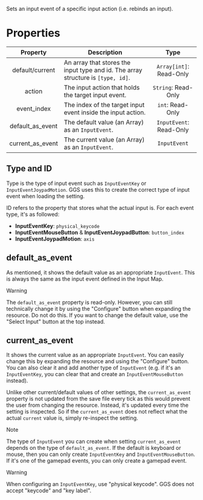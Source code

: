 Sets an input event of a specific input action (i.e. rebinds an input).

# Properties
| Property | Description | Type |
| :---: | --- | :---: |
| default/current | An array that stores the input type and id. The array structure is `[type, id]`. | `Array[int]`: Read-Only |
| action | The input action that holds the target input event. | `String`: Read-Only |
| event_index | The index of the target input event inside the input action. | `int`: Read-Only |
| default_as_event | The default value (an Array) as an `InputEvent`. | `InputEvent`: Read-Only |
| current_as_event | The current value (an Array) as an `InputEvent`. | `InputEvent` |

## Type and ID
Type is the type of input event such as `InputEventKey` or `InputEventJoypadMotion`. GGS uses this to create the correct type of input event when loading the setting.

ID refers to the property that stores what the actual input is. For each event type, it's as followed:
* **InputEventKey**: `physical_keycode`
* **InputEventMouseButton** & **InputEventJoypadButton**: `button_index`
* **InputEventJoypadMotion**: `axis`

## default_as_event
As mentioned, it shows the default value as an appropriate `InputEvent`. This is always the same as the input event defined in the Input Map.

> [!WARNING]
> The `default_as_event` property is read-only. However, you can still technically change it by using the "Configure" button when expanding the resource. Do not do this. If you want to change the default value, use the "Select Input" button at the top instead.

## current_as_event
It shows the current value as an appropriate `InputEvent`. You can easily change this by expanding the resource and using the "Configure" button. You can also clear it and add another type of `InputEvent` (e.g. if it's an `InputEventKey`, you can clear that and create an `InputEventMouseButton` instead).

Unlike other current/default values of other settings, the `current_as_event` property is not updated from the save file every tick as this would prevent the user from changing the resource. Instead, it's updated every time the setting is inspected. So if the `current_as_event` does not reflect what the actual `current` value is, simply re-inspect the setting.

> [!NOTE]
> The type of `InputEvent` you can create when setting `current_as_event` depends on the type of `default_as_event`. If the default is keyboard or mouse, then you can only create `InputEventKey` and `InputEventMouseButton`. If it's one of the gamepad events, you can only create a gamepad event.

> [!WARNING]
> When configuring an `InputEventKey`, use "physical keycode". GGS does not accept "keycode" and "key label".


